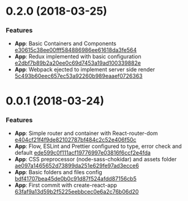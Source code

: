 <a name="0.2.0"></a>

# 0.2.0 (2018-03-25)

### Features

* **App**: Basic Containers and Components [e30615c38ee00fff584886986ee61618da3fe564](https://github.com/proartti/boilerplate-react-redux/commit/e30615c38ee00fff584886986ee61618da3fe564)
* **App**: Redux implemented with basic configuration [e2dbf7b89b2a20ee0c69d7453a19ad100339882e](https://github.com/proartti/boilerplate-react-redux/commit/e2dbf7b89b2a20ee0c69d7453a19ad100339882e)
* **App**: Webpack ejected to implement server side render [5c493b60eec657ec53a92260b989eaaef0726363](https://github.com/proartti/boilerplate-react-redux/commit/5c493b60eec657ec53a92260b989eaaef0726363)

<a name="0.0.1"></a>

# 0.0.1 (2018-03-24)

### Features

* **App**: Simple router and container with React-router-dom [e404cf21f4f9de82102787bf484c2c52e406f50c](https://github.com/proartti/boilerplate-react-redux/commit/e404cf21f4f9de82102787bf484c2c52e406f50c)
* **App**: Flow, ESLint and Prettier configured to type, error check and default [ede599c0f111acf19776997e03816f6ccf2e4fda](https://github.com/proartti/boilerplate-react-redux/commit/ede599c0f111acf19776997e03816f6ccf2e4fda)
* **App**: CSS preprocessor (node-sass-chokidar) and assets folder [ae097a1465652d73899da251e629fe97ad3ecce6](https://github.com/proartti/boilerplate-react-redux/commit/ae097a1465652d73899da251e629fe97ad3ecce6)
* **App**: Basic folders and files config [bdf41707bea45de0b0c91d87f524afdd87156cb5](https://github.com/proartti/boilerplate-react-redux/commit/bdf41707bea45de0b0c91d87f524afdd87156cb5)
* **App**: First commit with create-react-app [63faf9a13d59b2f5225eebbcec0e6a2c76b06d20](https://github.com/proartti/boilerplate-react-redux/commit/63faf9a13d59b2f5225eebbcec0e6a2c76b06d20)
